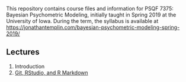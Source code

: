 This repository contains course files and information for PSQF 7375: Bayesian Psychometric Modeling, initially taught in Spring 2019 at the University of Iowa. During the term, the syllabus is available at https://jonathantemplin.com/bayesian-psychometric-modeling-spring-2019/   

## Lectures
1. Introduction
2. [Git, RStudio, and R Markdown](Lectures/02-Git-RStudio-R-Markdown/bpm19psqf7375_Lecture02.html)